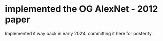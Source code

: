 # implemented the OG AlexNet  - 2012 paper

Implemented it way back in early 2024, committing it here for posterity. 